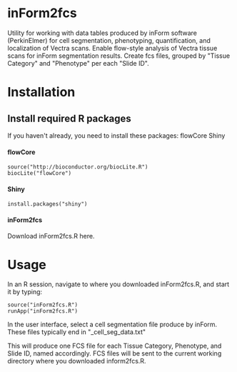# inForm2fcs
Utility for working with data tables produced by inForm software (PerkinElmer) for cell segmentation, phenotyping, quantification, and localization of Vectra scans.
Enable flow-style analysis of Vectra tissue scans for inForm segmentation results.
Create fcs files, grouped by "Tissue Category" and "Phenotype" per each "Slide ID".

# Installation


## Install required R packages

If you haven't already, you need to install these packages:
flowCore
Shiny

#### flowCore

```
source("http://bioconductor.org/biocLite.R")
biocLite("flowCore")
```

#### Shiny

```
install.packages("shiny")
```


#### inForm2fcs

Download inForm2fcs.R here.



# Usage

In an R session, navigate to where you downloaded inForm2fcs.R, and start it by typing:

```
source("inForm2fcs.R")
runApp("inForm2fcs.R")
```

In the user interface, select a cell segmentation file produce by inForm.  These files typically end in "_cell_seg_data.txt"

This will produce one FCS file for each Tissue Category, Phenotype, and Slide ID, named accordingly.
FCS files will be sent to the current working directory where you downloaded inform2fcs.R.

